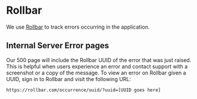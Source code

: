 # Rollbar

We use [Rollbar](https://www.rollbar.com) to track errors occurring in the application.

## Internal Server Error pages

Our 500 page will include the Rollbar UUID of the error that was just raised. This is
helpful when users experience an error and contact support with a screenshot or a copy
of the message. To view an error on Rollbar given a UUID, sign in to Rollbar and visit
the following URL:

```
https://rollbar.com/occurrence/uuid/?uuid=[UUID goes here]
```
